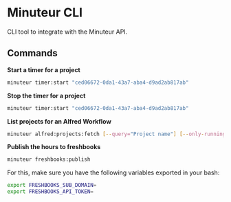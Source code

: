 # Minuteur CLI

CLI tool to integrate with the Minuteur API.

## Commands

**Start a timer for a project**

```bash
minuteur timer:start "ced06672-0da1-43a7-aba4-d9ad2ab817ab"
```

**Stop the timer for a project**

```bash
minuteur timer:start "ced06672-0da1-43a7-aba4-d9ad2ab817ab"
```

**List projects for an Alfred Workflow**

```bash
minuteur alfred:projects:fetch [--query="Project name"] [--only-running]
```

**Publish the hours to freshbooks**

```bash
minuteur freshbooks:publish
```

For this, make sure you have the following variables exported in your bash:

```bash
export FRESHBOOKS_SUB_DOMAIN=
export FRESHBOOKS_API_TOKEN=
```
